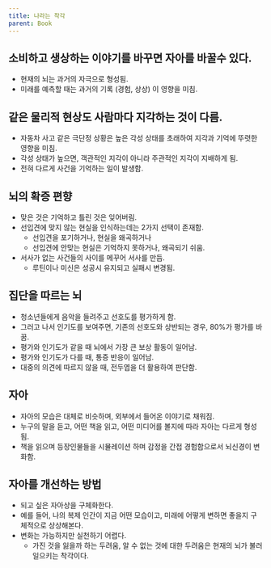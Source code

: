 ```yaml
---
title: 나라는 착각
parent: Book
---
```

## 소비하고 생상하는 이야기를 바꾸면 자아를 바꿀수 있다.
- 현재의 뇌는 과거의 자극으로 형성됨.
- 미래를 예측할 때는 과거의 기록 (경험, 상상) 이 영향을 미침.

## 같은 물리적 현상도 사람마다 지각하는 것이 다름.
- 자동차 사고 같은 극단정 상황은 높은 각성 상태를 초래하여 지각과 기억에 뚜렷한 영향을 미침.
- 각성 상태가 높으면, 객관적인 지각이 아니라 주관적인 지각이 지배하게 됨.
- 전혀 다르게 사건을 기억하는 일이 발생함.

## 뇌의 확증 편향
- 맞은 것은 기억하고 틀린 것은 잊어버림.
- 선입견에 맞지 않는 현실을 인식하는데는 2가지 선택이 존재함.
   - 선입견을 포기하거나, 현실을 왜곡하거나
   - 선입견에 안맞는 현실은 기억하지 못하거나, 왜곡되기 쉬움.
- 서사가 없는 사건들의 사이를 메꾸어 서사를 만듬.
   - 루틴이나 미신은 성공시 유지되고 실패시 변경됨.

## 집단을 따르는 뇌
- 청소년들에게 음악을 들려주고 선호도를 평가하게 함.
- 그러고 나서 인기도를 보여주면, 기존의 선호도와 상반되는 경우, 80%가 평가를 바꿈.
- 평가와 인기도가 같을 때 뇌에서 가장 큰 보상 활동이 일어남.
- 평가와 인기도가 다를 때, 통증 반응이 일어남.
- 대중의 의견에 따르지 않을 때, 전두엽을 더 활용하여 판단함.

## 자아
- 자아의 모습은 대체로 비슷하며, 외부에서 들어온 이야기로 채워짐.
- 누구의 말을 듣고, 어떤 책을 읽고, 어떤 미디어를 볼지에 따라 자아는 다르게 형성됨.
- 책을 읽으며 등장인물들을 시뮬레이션 하며 감정을 간접 경험함으로서 뇌신경이 변화함.

## 자아를 개선하는 방법
- 되고 싶은 자아상을 구체화한다.
- 예를 들어, 나의 복제 인간이 지금 어떤 모습이고, 미래에 어떻게 변하면 좋을지 구체적으로 상상해본다.
- 변화는 가능하지만 실천하기 어렵다.
   - 가진 것을 잃을까 하는 두려움, 알 수 없는 것에 대한 두려움은 현재의 뇌가 불러일으키는 착각이다.